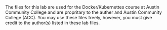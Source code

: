 The files for this lab are used for the Docker/Kubernettes course at Austin Community College and are propritary to the auther and Austin Community College (ACC). You may use these files freely, however, you must give credit to the author(s) 
  listed in these lab files.
